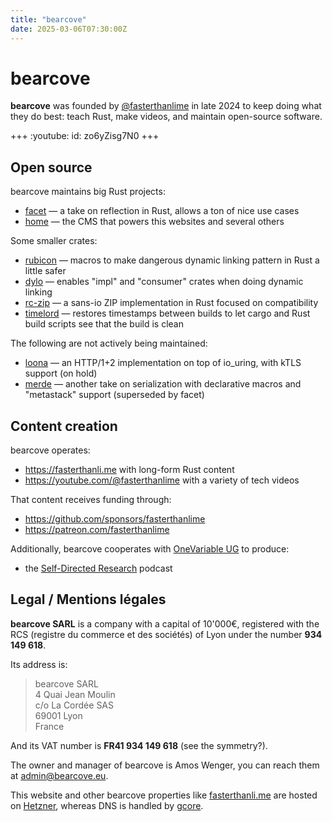 ```yaml
---
title: "bearcove"
date: 2025-03-06T07:30:00Z
---
```


# bearcove

**bearcove** was founded by [@fasterthanlime](https://fasterthanli.me) in late
2024 to keep doing what they do best: teach Rust, make videos, and maintain
open-source software.

+++
:youtube:
  id: zo6yZisg7N0
+++

## Open source

bearcove maintains big Rust projects:

  * [facet](https://facet.rs) — a take on reflection in Rust, allows a ton of nice use cases
  * [home](https://home.bearcove.eu) — the CMS that powers this websites and several others

Some smaller crates:

  * [rubicon](https://github.com/bearcove/rubicon) — macros to make dangerous dynamic linking pattern in Rust a little safer
  * [dylo](https://github.com/bearcove/dylo) — enables "impl" and "consumer" crates when doing dynamic linking
  * [rc-zip](https://github.com/bearcove/rc-zip) — a sans-io ZIP implementation in Rust focused on compatibility
  * [timelord](https://github.com/fasterthanlime/timelord) — restores timestamps between builds to let cargo and Rust build scripts see that the build is clean

The following are not actively being maintained:

  * [loona](https://github.com/bearcove/loona) — an HTTP/1+2 implementation on top of io_uring, with kTLS support (on hold)
  * [merde](https://github.com/bearcove/merde) — another take on serialization with declarative macros and "metastack" support (superseded by facet)

## Content creation

bearcove operates:

  * <https://fasterthanli.me> with long-form Rust content
  * <https://youtube.com/@fasterthanlime> with a variety of tech videos

That content receives funding through:

  * <https://github.com/sponsors/fasterthanlime>
  * <https://patreon.com/fasterthanlime>

Additionally, bearcove cooperates with [OneVariable UG](https://onevariable.com) to produce:

  * the [Self-Directed Research](https://sdr-podcast.com) podcast

## Legal / Mentions légales

**bearcove SARL** is a company with a capital of 10'000€, registered with the
RCS (registre du commerce et des sociétés) of Lyon under the number **934 149 618**.

Its address is:

> bearcove SARL \
> 4 Quai Jean Moulin \
> c/o La Cordée SAS \
> 69001 Lyon \
> France

And its VAT number is **FR41 934 149 618** (see the symmetry?).

The owner and manager of bearcove is Amos Wenger, you can reach them at [admin@bearcove.eu](mailto:admin@bearcove.eu).

This website and other bearcove properties like [fasterthanli.me](https://fasterthanli.me) are
hosted on [Hetzner](https://hetzner.com), whereas DNS is handled by [gcore](https://gcore.com).
